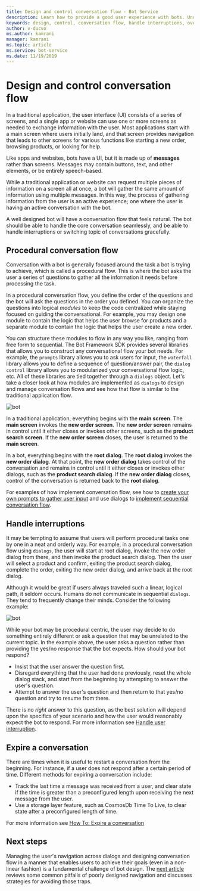 ```yaml
---
title: Design and control conversation flow - Bot Service
description: Learn how to provide a good user experience with bots. Understand procedural conversation flow, interruption handling, and other design concepts.
keywords: design, control, conversation flow, handle interruptions, overview
author: v-ducvo
ms.author: kamrani
manager: kamrani
ms.topic: article
ms.service: bot-service
ms.date: 11/19/2019
---
```



# Design and control conversation flow

In a traditional application, the user interface (UI) consists of a series of screens, and a single app or website can use one or more screens as needed to exchange information with the user.
Most applications start with a main screen where users initially land, and that screen provides navigation that leads to other screens for various functions like starting a new order, browsing products, or looking for help.

Like apps and websites, bots have a UI, but it is made up of **messages** rather than screens. Messages may contain buttons, text, and other elements, or be entirely speech-based.

While a traditional application or website can request multiple pieces of information on a screen all at once, a bot will gather the same amount of information using multiple messages. In this way, the process of gathering information from the user is an active experience; one where the user is having an active conversation with the bot.

A well designed bot will have a conversation flow that feels natural. The bot should be able to handle the core conversation seamlessly, and be able to handle interruptions or switching topic of conversations gracefully.

## Procedural conversation flow

Conversation with a bot is generally focused around the task a bot is trying to achieve, which is called a procedural flow. This is where the bot asks the user a series of questions to gather all the information it needs before processing the task.

In a procedural conversation flow, you define the order of the questions and the bot will ask the questions in the order you defined. You can organize the questions into logical *modules* to keep the code centralized while staying focused on guiding the conversational. For example, you may design one module to contain the logic that helps the user browse for products and a separate module to contain the logic that helps the user create a new order.

You can structure these modules to flow in any way you like, ranging from free form to sequential. The Bot Framework SDK provides several libraries that allows you to construct any conversational flow your bot needs. For example, the `prompts` library allows you to ask users for input, the `waterfall` library allows you to define a sequence of question/answer pair, the `dialog control` library allows you to modularized your conversational flow logic, etc. All of these libraries are tied together through a `dialogs` object. Let's take a closer look at how modules are implemented as `dialogs` to design and manage conversation flows and see how that flow is similar to the traditional application flow.

![bot](./media/designing-bots/core/dialogs-screens.png)

In a traditional application, everything begins with the **main screen**.
The **main screen** invokes the **new order screen**.
The **new order screen** remains in control until it either closes or invokes other screens, such as the **product search screen**.
If the **new order screen** closes, the user is returned to the **main screen**.

In a bot, everything begins with the **root dialog**.
The **root dialog** invokes the **new order dialog**.
At that point, the **new order dialog** takes control of the conversation and remains in control until it either closes or invokes other dialogs, such as the **product search dialog**.
If the **new order dialog** closes, control of the conversation is returned back to the **root dialog**.

For examples of how implement conversation flow, see how to [create your own prompts to gather user input](./v4sdk/bot-builder-primitive-prompts.md) and use dialogs to [implement sequential conversation flow](./v4sdk/bot-builder-dialog-manage-conversation-flow.md).

## Handle interruptions

It may be tempting to assume that users will perform procedural tasks one by one in a neat and orderly way.
For example, in a procedural conversation flow using `dialogs`, the user will start at root dialog, invoke the new order dialog from there, and then invoke the product search dialog. Then the user will select a product and confirm, exiting the product search dialog, complete the order, exiting the new order dialog, and arrive back at the root dialog.

Although it would be great if users always traveled such a linear, logical path, it seldom occurs.
Humans do not communicate in sequential `dialogs`. They tend to frequently change their minds.
Consider the following example:

![bot](./media/bot-service-design-conversation-flow/stack-issue.png)

While your bot may be procedural centric, the user may decide to do something entirely different or ask a question that may be unrelated to the current topic.
In the example above, the user asks a question rather than providing the yes/no response that the bot expects.
How should your bot respond?

- Insist that the user answer the question first.
- Disregard everything that the user had done previously, reset the whole dialog stack, and start from the beginning by attempting to answer the user's question.
- Attempt to answer the user's question and then return to that yes/no question and try to resume from there.

There is no *right* answer to this question, as the best solution will depend upon the specifics of your scenario and how the user would reasonably expect the bot to respond. For more information see [Handle user interruption](v4sdk/bot-builder-howto-handle-user-interrupt.md).

## Expire a conversation

There are times when it is useful to restart a conversation from the beginning.  For instance, if a user does not respond after a certain period of time.  Different methods for expiring a conversation include:

- Track the last time a message was received from a user, and clear state if the time is greater than a preconfigured length upon receiving the next message from the user.
- Use a storage layer feature, such as CosmosDb Time To Live, to clear state after a preconfigured length of time.
<!--
NOTE: in the future, provide guidance on an azure function queue or time trigger

- Track the last time a message was received from a user, and run a Web Job or Azure Function to clear the state and/or proactively message the user.
-->

For more information see [How To: Expire a conversation](v4sdk/bot-builder-howto-expire-conversation.md)

## Next steps

Managing the user's navigation across dialogs and designing conversation flow in a manner that enables
users to achieve their goals (even in a non-linear fashion) is a fundamental challenge of bot design.
The [next article](~/bot-service-design-navigation.md) reviews some common pitfalls of poorly designed navigation and discusses strategies for avoiding those traps.
